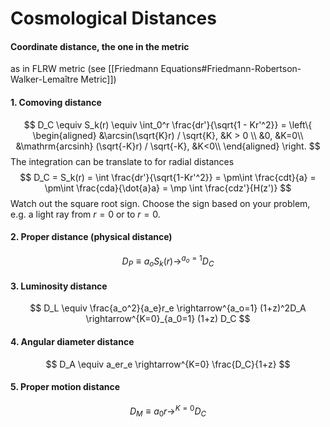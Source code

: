 # Cosmological Distances

#### Coordinate distance, the one in the metric
as in FLRW metric (see [[Friedmann Equations#Friedmann-Robertson-Walker-Lemaître Metric]])
#### 1. Comoving distance
$$
D_C \equiv S_k(r) \equiv \int_0^r \frac{dr'}{\sqrt{1 - Kr'^2}} = \left\{
\begin{aligned}
&\arcsin(\sqrt{K}r) / \sqrt{K}, &K > 0 \\
&0, &K=0\\
&\mathrm{arcsinh} (\sqrt{-K}r) / \sqrt{-K}, &K<0\\
\end{aligned}
\right.
$$
The integration can be translate to for radial distances
$$
D_C = S_k(r) = \int \frac{dr'}{\sqrt{1-Kr'^2}} = \pm\int \frac{cdt}{a} = \pm\int \frac{cda}{\dot{a}a} = \mp \int \frac{cdz'}{H(z')}
$$
Watch out the square root sign. Choose the sign based on your problem, e.g. a light ray from $r=0$ or to $r=0$.
#### 2. Proper distance (physical distance)
$$
D_P \equiv a_o S_k(r) \rightarrow^{a_o=1} D_C
$$

#### 3. Luminosity distance
$$
D_L \equiv \frac{a_o^2}{a_e}r_e \rightarrow^{a_o=1} (1+z)^2D_A \rightarrow^{K=0}_{a_0=1} (1+z) D_C
$$
#### 4. Angular diameter distance
$$
D_A \equiv a_er_e \rightarrow^{K=0} \frac{D_C}{1+z}
$$
#### 5. Proper motion distance
$$
D_M \equiv a_0r\rightarrow ^{K=0} D_C
$$
